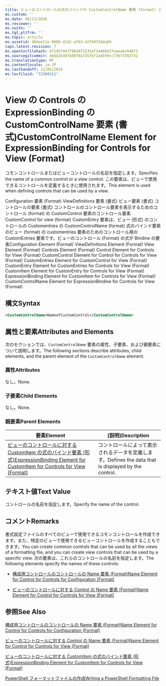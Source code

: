 ```yaml
---
title: ビューのコントロールの式のバインドの CustomControlName 要素 (Format) |Microsoft Docs
ms.custom: ''
ms.date: 09/13/2016
ms.reviewer: ''
ms.suite: ''
ms.tgt_pltfrm: ''
ms.topic: article
ms.assetid: 4b6ee11e-9086-41d2-afd3-42fb9f24da69
caps.latest.revision: 7
ms.openlocfilehash: bf1d57447f9018f1535af14466427aaeabc048f3
ms.sourcegitcommit: debd2b38fb8070a7357bf1a4bf9cc736f3702f31
ms.translationtype: MT
ms.contentlocale: ja-JP
ms.lasthandoff: 12/05/2019
ms.locfileid: "72369151"
---
```

# <a name="customcontrolname-element-for-expressionbinding-for-controls-for-view-format"></a><span data-ttu-id="b30b9-102">View の Controls の ExpressionBinding の CustomControlName 要素 (書式)</span><span class="sxs-lookup"><span data-stu-id="b30b9-102">CustomControlName Element for ExpressionBinding for Controls for View (Format)</span></span>

<span data-ttu-id="b30b9-103">コモンコントロールまたはビューコントロールの名前を指定します。</span><span class="sxs-lookup"><span data-stu-id="b30b9-103">Specifies the name of a common control or a view control.</span></span> <span data-ttu-id="b30b9-104">この要素は、ビューで使用できるコントロールを定義するときに使用されます。</span><span class="sxs-lookup"><span data-stu-id="b30b9-104">This element is used when defining controls that can be used by a view.</span></span>

<span data-ttu-id="b30b9-105">Configuration 要素 (Format) ViewDefinitions 要素 (書式) ビュー要素 (書式) コントロールの要素 (書式) コントロールのコントロール要素を表示するためのコントロール (format) の CustomControl 要素のコントロール要素CustomControl for view (format) CustomEntry 要素は、ビュー (形式) のコントロールの Customentries の CustomControlName (format) 式のバインド要素のビュー (format) の customentries 要素のためのコントロール用の CustomEntries 要素です。ビューのコントロール (Format) の式が Bindine の要素</span><span class="sxs-lookup"><span data-stu-id="b30b9-105">Configuration Element (Format) ViewDefinitions Element (Format) View Element (Format) Controls Element (Format) Control Element for Controls for View (Format) CustomControl Element for Control for Controls for View (Format) CustomEntries Element for CustomControl for View (Format) CustomEntry Element for CustomEntries for Controls for View (Format) CustomItem Element for CustomEntry for Controls for View (Format) ExpressionBinding Element for CustomItem for Controls for View (Format) CustomControlName Element for ExpressionBindine for Controls for View (Format)</span></span>

## <a name="syntax"></a><span data-ttu-id="b30b9-106">構文</span><span class="sxs-lookup"><span data-stu-id="b30b9-106">Syntax</span></span>

```xml
<CustomControlName>NameofCustomControl</CustomControlName>
```

## <a name="attributes-and-elements"></a><span data-ttu-id="b30b9-107">属性と要素</span><span class="sxs-lookup"><span data-stu-id="b30b9-107">Attributes and Elements</span></span>

<span data-ttu-id="b30b9-108">次のセクションでは、`CustomControlName` 要素の属性、子要素、および親要素について説明します。</span><span class="sxs-lookup"><span data-stu-id="b30b9-108">The following sections describe attributes, child elements, and the parent element of the `CustomControlName` element.</span></span>

### <a name="attributes"></a><span data-ttu-id="b30b9-109">属性</span><span class="sxs-lookup"><span data-stu-id="b30b9-109">Attributes</span></span>

<span data-ttu-id="b30b9-110">なし。</span><span class="sxs-lookup"><span data-stu-id="b30b9-110">None.</span></span>

### <a name="child-elements"></a><span data-ttu-id="b30b9-111">子要素</span><span class="sxs-lookup"><span data-stu-id="b30b9-111">Child Elements</span></span>

<span data-ttu-id="b30b9-112">なし。</span><span class="sxs-lookup"><span data-stu-id="b30b9-112">None.</span></span>

### <a name="parent-elements"></a><span data-ttu-id="b30b9-113">親要素</span><span class="sxs-lookup"><span data-stu-id="b30b9-113">Parent Elements</span></span>

|<span data-ttu-id="b30b9-114">要素</span><span class="sxs-lookup"><span data-stu-id="b30b9-114">Element</span></span>|<span data-ttu-id="b30b9-115">[説明]</span><span class="sxs-lookup"><span data-stu-id="b30b9-115">Description</span></span>|
|-------------|-----------------|
|[<span data-ttu-id="b30b9-116">ビューのコントロールに対する CustomItem の式のバインド要素 (形式)</span><span class="sxs-lookup"><span data-stu-id="b30b9-116">ExpressionBinding Element for CustomItem for Controls for View (Format)</span></span>](./expressionbinding-element-for-customitem-for-controls-for-view-format.md)|<span data-ttu-id="b30b9-117">コントロールによって表示されるデータを定義します。</span><span class="sxs-lookup"><span data-stu-id="b30b9-117">Defines the data that is displayed by the control.</span></span>|

## <a name="text-value"></a><span data-ttu-id="b30b9-118">テキスト値</span><span class="sxs-lookup"><span data-stu-id="b30b9-118">Text Value</span></span>

<span data-ttu-id="b30b9-119">コントロールの名前を指定します。</span><span class="sxs-lookup"><span data-stu-id="b30b9-119">Specify the name of the control.</span></span>

## <a name="remarks"></a><span data-ttu-id="b30b9-120">コメント</span><span class="sxs-lookup"><span data-stu-id="b30b9-120">Remarks</span></span>

<span data-ttu-id="b30b9-121">書式設定ファイルのすべてのビューで使用できるコモンコントロールを作成できます。また、特定のビューで使用できるビューコントロールを作成することもできます。</span><span class="sxs-lookup"><span data-stu-id="b30b9-121">You can create common controls that can be used by all the views of a formatting file, and you can create view controls that can be used by a specific view.</span></span> <span data-ttu-id="b30b9-122">次の要素は、これらのコントロールの名前を指定します。</span><span class="sxs-lookup"><span data-stu-id="b30b9-122">The following elements specify the names of these controls:</span></span>

- [<span data-ttu-id="b30b9-123">構成用コントロールのコントロールの Name 要素 (Format)</span><span class="sxs-lookup"><span data-stu-id="b30b9-123">Name Element for Control for Controls for Configuration (Format)</span></span>](./name-element-for-control-for-controls-for-configuration-format.md)

- [<span data-ttu-id="b30b9-124">ビューのコントロールに対する Control の Name 要素 (Format)</span><span class="sxs-lookup"><span data-stu-id="b30b9-124">Name Element for Control for Controls for View (Format)</span></span>](./name-element-for-control-for-controls-for-view-format.md)

## <a name="see-also"></a><span data-ttu-id="b30b9-125">参照</span><span class="sxs-lookup"><span data-stu-id="b30b9-125">See Also</span></span>

[<span data-ttu-id="b30b9-126">構成用コントロールのコントロールの Name 要素 (Format)</span><span class="sxs-lookup"><span data-stu-id="b30b9-126">Name Element for Control for Controls for Configuration (Format)</span></span>](./name-element-for-control-for-controls-for-configuration-format.md)

[<span data-ttu-id="b30b9-127">ビューのコントロールに対する Control の Name 要素 (Format)</span><span class="sxs-lookup"><span data-stu-id="b30b9-127">Name Element for Control for Controls for View (Format)</span></span>](./name-element-for-control-for-controls-for-view-format.md)

[<span data-ttu-id="b30b9-128">ビューのコントロールに対する CustomItem の式のバインド要素 (形式)</span><span class="sxs-lookup"><span data-stu-id="b30b9-128">ExpressionBinding Element for CustomItem for Controls for View (Format)</span></span>](./expressionbinding-element-for-customitem-for-controls-for-view-format.md)

[<span data-ttu-id="b30b9-129">PowerShell フォーマットファイルの作成</span><span class="sxs-lookup"><span data-stu-id="b30b9-129">Writing a PowerShell Formatting File</span></span>](./writing-a-powershell-formatting-file.md)
